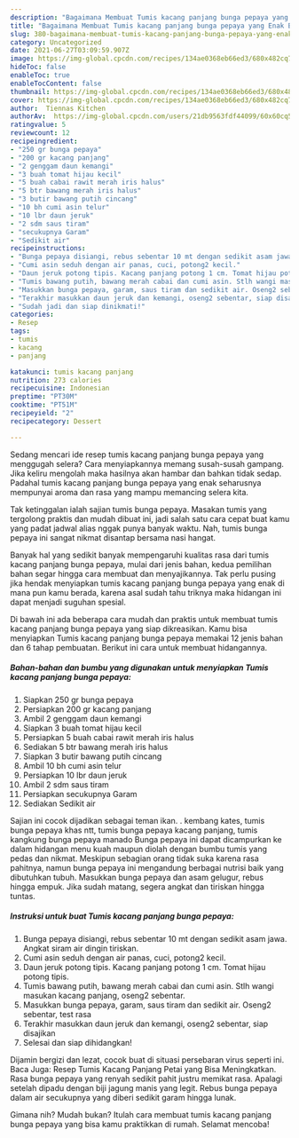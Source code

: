 ```yaml
---
description: "Bagaimana Membuat Tumis kacang panjang bunga pepaya yang Enak Banget"
title: "Bagaimana Membuat Tumis kacang panjang bunga pepaya yang Enak Banget"
slug: 380-bagaimana-membuat-tumis-kacang-panjang-bunga-pepaya-yang-enak-banget
category: Uncategorized
date: 2021-06-27T03:09:59.907Z
image: https://img-global.cpcdn.com/recipes/134ae0368eb66ed3/680x482cq70/tumis-kacang-panjang-bunga-pepaya-foto-resep-utama.jpg
hideToc: false
enableToc: true
enableTocContent: false
thumbnail: https://img-global.cpcdn.com/recipes/134ae0368eb66ed3/680x482cq70/tumis-kacang-panjang-bunga-pepaya-foto-resep-utama.jpg
cover: https://img-global.cpcdn.com/recipes/134ae0368eb66ed3/680x482cq70/tumis-kacang-panjang-bunga-pepaya-foto-resep-utama.jpg
author:  Tiennas Kitchen
authorAv:  https://img-global.cpcdn.com/users/21db9563fdf44099/60x60cq50/avatar.jpg
ratingvalue: 5
reviewcount: 12
recipeingredient:
- "250 gr bunga pepaya"
- "200 gr kacang panjang"
- "2 genggam daun kemangi"
- "3 buah tomat hijau kecil"
- "5 buah cabai rawit merah iris halus"
- "5 btr bawang merah iris halus"
- "3 butir bawang putih cincang"
- "10 bh cumi asin telur"
- "10 lbr daun jeruk"
- "2 sdm saus tiram"
- "secukupnya Garam"
- "Sedikit air"
recipeinstructions:
- "Bunga pepaya disiangi, rebus sebentar 10 mt dengan sedikit asam jawa. Angkat siram air dingin tiriskan."
- "Cumi asin seduh dengan air panas, cuci, potong2 kecil."
- "Daun jeruk potong tipis. Kacang panjang potong 1 cm. Tomat hijau potong tipis."
- "Tumis bawang putih, bawang merah cabai dan cumi asin. Stlh wangi masukan kacang panjang, oseng2 sebentar."
- "Masukkan bunga pepaya, garam, saus tiram dan sedikit air. Oseng2 sebentar, test rasa"
- "Terakhir masukkan daun jeruk dan kemangi, oseng2 sebentar, siap disajikan"
- "Sudah jadi dan siap dinikmati!"
categories:
- Resep
tags:
- tumis
- kacang
- panjang

katakunci: tumis kacang panjang 
nutrition: 273 calories
recipecuisine: Indonesian
preptime: "PT30M"
cooktime: "PT51M"
recipeyield: "2"
recipecategory: Dessert

---
```



Sedang mencari ide resep tumis kacang panjang bunga pepaya yang menggugah selera? Cara menyiapkannya memang susah-susah gampang. Jika keliru mengolah maka hasilnya akan hambar dan bahkan tidak sedap. Padahal tumis kacang panjang bunga pepaya yang enak seharusnya mempunyai aroma dan rasa yang mampu memancing selera kita.


Tak ketinggalan ialah sajian tumis bunga pepaya. Masakan tumis yang tergolong praktis dan mudah dibuat ini, jadi salah satu cara cepat buat kamu yang padat jadwal alias nggak punya banyak waktu. Nah, tumis bunga pepaya ini sangat nikmat disantap bersama nasi hangat.

Banyak hal yang sedikit banyak mempengaruhi kualitas rasa dari tumis kacang panjang bunga pepaya, mulai dari jenis bahan, kedua pemilihan bahan segar hingga cara membuat dan menyajikannya. Tak perlu pusing jika hendak menyiapkan tumis kacang panjang bunga pepaya yang enak di mana pun kamu berada, karena asal sudah tahu triknya maka hidangan ini dapat menjadi suguhan spesial.


Di bawah ini ada beberapa cara mudah dan praktis untuk membuat tumis kacang panjang bunga pepaya yang siap dikreasikan. Kamu bisa menyiapkan Tumis kacang panjang bunga pepaya memakai 12 jenis bahan dan 6 tahap pembuatan. Berikut ini cara untuk membuat hidangannya.

<!--inarticleads1-->

##### Bahan-bahan dan bumbu yang digunakan untuk menyiapkan Tumis kacang panjang bunga pepaya:

1. Siapkan 250 gr bunga pepaya
1. Persiapkan 200 gr kacang panjang
1. Ambil 2 genggam daun kemangi
1. Siapkan 3 buah tomat hijau kecil
1. Persiapkan 5 buah cabai rawit merah iris halus
1. Sediakan 5 btr bawang merah iris halus
1. Siapkan 3 butir bawang putih cincang
1. Ambil 10 bh cumi asin telur
1. Persiapkan 10 lbr daun jeruk
1. Ambil 2 sdm saus tiram
1. Persiapkan secukupnya Garam
1. Sediakan Sedikit air


Sajian ini cocok dijadikan sebagai teman ikan. . kembang kates, tumis bunga pepaya khas ntt, tumis bunga pepaya kacang panjang, tumis kangkung bunga pepaya manado Bunga pepaya ini dapat dicampurkan ke dalam hidangan menu kuah maupun diolah dengan bumbu tumis yang pedas dan nikmat. Meskipun sebagian orang tidak suka karena rasa pahitnya, namun bunga pepaya ini mengandung berbagai nutrisi baik yang dibutuhkan tubuh. Masukkan bunga pepaya dan asam gelugur, rebus hingga empuk. Jika sudah matang, segera angkat dan tiriskan hingga tuntas. 

<!--inarticleads2-->

##### Instruksi untuk buat Tumis kacang panjang bunga pepaya:

1. Bunga pepaya disiangi, rebus sebentar 10 mt dengan sedikit asam jawa. Angkat siram air dingin tiriskan.
1. Cumi asin seduh dengan air panas, cuci, potong2 kecil.
1. Daun jeruk potong tipis. Kacang panjang potong 1 cm. Tomat hijau potong tipis.
1. Tumis bawang putih, bawang merah cabai dan cumi asin. Stlh wangi masukan kacang panjang, oseng2 sebentar.
1. Masukkan bunga pepaya, garam, saus tiram dan sedikit air. Oseng2 sebentar, test rasa
1. Terakhir masukkan daun jeruk dan kemangi, oseng2 sebentar, siap disajikan
1. Selesai dan siap dihidangkan!

Dijamin bergizi dan lezat, cocok buat di situasi persebaran virus seperti ini. Baca Juga: Resep Tumis Kacang Panjang Petai yang Bisa Meningkatkan. Rasa bunga pepaya yang renyah sedikit pahit justru memikat rasa. Apalagi setelah dipadu dengan biji jagung manis yang legit. Rebus bunga pepaya dalam air secukupnya yang diberi sedikit garam hingga lunak. 

Gimana nih? Mudah bukan? Itulah cara membuat tumis kacang panjang bunga pepaya yang bisa kamu praktikkan di rumah. Selamat mencoba!
